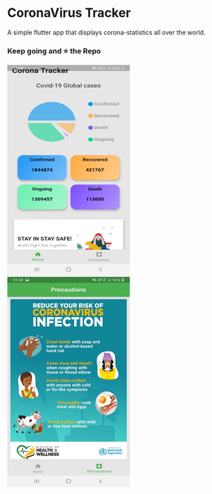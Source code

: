 # CoronaVirus Tracker
A simple flutter app that displays corona-statistics all over the world.

### Keep going and ⭐ the Repo

<img src="screenshots/home_screen.jpeg" width="280" height="480"><img src="screenshots/precautions.jpeg" width="280" height="480">



